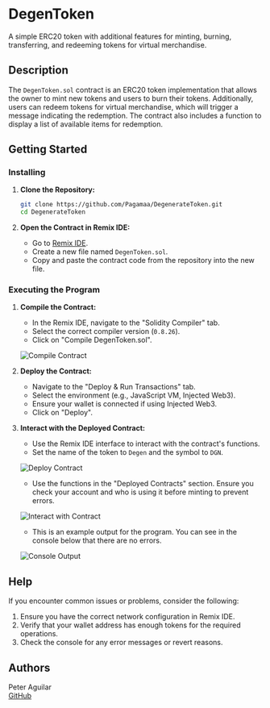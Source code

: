 # DegenToken

A simple ERC20 token with additional features for minting, burning, transferring, and redeeming tokens for virtual merchandise.

## Description

The `DegenToken.sol` contract is an ERC20 token implementation that allows the owner to mint new tokens and users to burn their tokens. Additionally, users can redeem tokens for virtual merchandise, which will trigger a message indicating the redemption. The contract also includes a function to display a list of available items for redemption.

## Getting Started

### Installing

1. **Clone the Repository:**
   ```sh
   git clone https://github.com/Pagamaa/DegenerateToken.git
   cd DegenerateToken
   ```

2. **Open the Contract in Remix IDE:**
   - Go to [Remix IDE](https://remix.ethereum.org/).
   - Create a new file named `DegenToken.sol`.
   - Copy and paste the contract code from the repository into the new file.

### Executing the Program

1. **Compile the Contract:**
   - In the Remix IDE, navigate to the "Solidity Compiler" tab.
   - Select the correct compiler version (`0.8.26`).
   - Click on "Compile DegenToken.sol".
   
   ![Compile Contract](https://github.com/user-attachments/assets/87398ccc-82f8-4e1b-a47b-9f818042f6f9)

2. **Deploy the Contract:**
   - Navigate to the "Deploy & Run Transactions" tab.
   - Select the environment (e.g., JavaScript VM, Injected Web3).
   - Ensure your wallet is connected if using Injected Web3.
   - Click on "Deploy".

3. **Interact with the Deployed Contract:**
   - Use the Remix IDE interface to interact with the contract's functions.
   - Set the name of the token to `Degen` and the symbol to `DGN`.
   
   ![Deploy Contract](https://github.com/user-attachments/assets/eb1e7c79-2c6e-4e2e-922e-af52511f3bf1)
   
   - Use the functions in the "Deployed Contracts" section. Ensure you check your account and who is using it before minting to prevent errors.
   
   ![Interact with Contract](https://github.com/user-attachments/assets/d30feb59-02c6-4fa4-a328-dfbf55996725)
   
   - This is an example output for the program. You can see in the console below that there are no errors.
   
   ![Console Output](https://github.com/user-attachments/assets/46c472a2-77be-443d-bbd8-9f00ddf01f7a)

## Help

If you encounter common issues or problems, consider the following:

1. Ensure you have the correct network configuration in Remix IDE.
2. Verify that your wallet address has enough tokens for the required operations.
3. Check the console for any error messages or revert reasons.

## Authors

Peter Aguilar  
[GitHub](https://github.com/Pagamaa)
